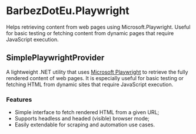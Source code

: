 # BarbezDotEu.Playwright
Helps retrieving content from web pages using Microsoft.Playwright. Useful for basic testing or fetching content from dynamic pages that require JavaScript execution.

## SimplePlaywrightProvider

A lightweight .NET utility that uses [Microsoft Playwright](https://playwright.dev/dotnet/) to retrieve the fully rendered content of web pages. It is especially useful for basic testing or fetching HTML from dynamic sites that require JavaScript execution.

### Features

- Simple interface to fetch rendered HTML from a given URL;
- Supports headless and headed (visible) browser mode;
- Easily extendable for scraping and automation use cases.